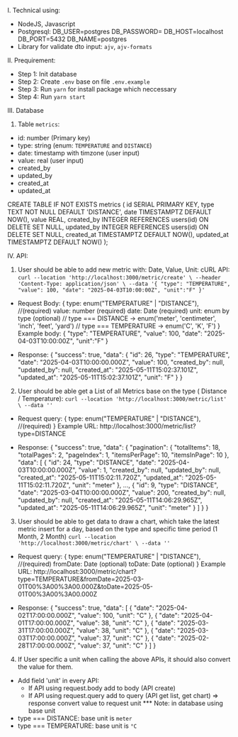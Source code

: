 I. Technical using:
- NodeJS, Javascript
- Postgresql:
    DB_USER=postgres
    DB_PASSWORD=
    DB_HOST=localhost
    DB_PORT=5432
    DB_NAME=postgres
- Library for validate dto input: ``ajv``, ``ajv-formats``

II. Prequirement:
- Step 1: Init database
- Step 2: Create ``.env`` base on file ``.env.example``
- Step 3: Run ``yarn`` for install package which neccessary
- Step 4: Run ``yarn start``

III. Database
1. Table ``metrics``:
- id: number (Primary key)
- type: string (enum: ``TEMPERATURE`` and ``DISTANCE``)
- date: timestamp with timzone (user input)
- value: real (user input)
- created_by
- updated_by
- created_at
- updated_at 

CREATE TABLE IF NOT EXISTS metrics (
            id SERIAL PRIMARY KEY,
            type TEXT NOT NULL DEFAULT 'DISTANCE',
            date TIMESTAMPTZ DEFAULT NOW(),
            value REAL,
            created_by INTEGER REFERENCES users(id) ON DELETE SET NULL,
            updated_by INTEGER REFERENCES users(id) ON DELETE SET NULL,
            created_at TIMESTAMPTZ DEFAULT NOW(),
            updated_at TIMESTAMPTZ DEFAULT NOW()
        );

IV. API:
1. User should be able to add new metric with: Date, Value, Unit:
cURL API:
``
curl --location 'http://localhost:3000/metric/create' \
--header 'Content-Type: application/json' \
--data '{
    "type": "TEMPERATURE",
    "value": 100,
    "date": "2025-04-03T10:00:00Z",
    "unit":"F"
}'
``

- Request Body: {
    type: enum("TEMPERATURE" | "DISTANCE"), //(required)
    value: number (required)
    date: Date (required)
    unit: enum by type (optional)
        // type === DISTANCE -> enum('meter', 'centimeter', 'inch', 'feet', 'yard')
        // type === TEMPERATURE -> enum('C', 'K', 'F')
}
Example body: {
    "type": "TEMPERATURE",
    "value": 100,
    "date": "2025-04-03T10:00:00Z",
    "unit":"F"
}


- Response: {
    "success": true,
    "data": {
        "id": 26,
        "type": "TEMPERATURE",
        "date": "2025-04-03T10:00:00.000Z",
        "value": 100,
        "created_by": null,
        "updated_by": null,
        "created_at": "2025-05-11T15:02:37.101Z",
        "updated_at": "2025-05-11T15:02:37.101Z",
        "unit": "F"
    }
}

2. User should be able get a List of all Metrics base on the type ( Distance / Temperature):
``
curl --location 'http://localhost:3000/metric/list' \
--data ''
``

- Request query: {
    type: enum("TEMPERATURE" | "DISTANCE"), //(required)
}
Example URL: http://localhost:3000/metric/list?type=DISTANCE

- Response: {
    "success": true,
    "data": {
        "pagination": {
            "totalItems": 18,
            "totalPages": 2,
            "pageIndex": 1,
            "itemsPerPage": 10,
            "itemsInPage": 10
        },
        "data": [
            {
                "id": 24,
                "type": "DISTANCE",
                "date": "2025-04-03T10:00:00.000Z",
                "value": 1,
                "created_by": null,
                "updated_by": null,
                "created_at": "2025-05-11T15:02:11.720Z",
                "updated_at": "2025-05-11T15:02:11.720Z",
                "unit": "meter"
            },
            ...,
            {
                "id": 9,
                "type": "DISTANCE",
                "date": "2025-03-04T10:00:00.000Z",
                "value": 200,
                "created_by": null,
                "updated_by": null,
                "created_at": "2025-05-11T14:06:29.965Z",
                "updated_at": "2025-05-11T14:06:29.965Z",
                "unit": "meter"
            }
        ]
    }
}

3. User should be able to get data to draw a chart, which take the latest metric insert for a day, based on the type and specific time period (1 Month, 2 Month)
``
curl --location 'http://localhost:3000/metric/chart' \
--data ''
``

- Request query: {
    type: enum("TEMPERATURE" | "DISTANCE"), //(required)
    fromDate: Date (optional)
    toDate: Date (optional)
}
Example URL: http://localhost:3000/metric/chart?type=TEMPERATURE&fromDate=2025-03-01T00%3A00%3A00.000Z&toDate=2025-05-01T00%3A00%3A00.000Z

- Response: {
    "success": true,
    "data": [
        {
            "date": "2025-04-02T17:00:00.000Z",
            "value": 100,
            "unit": "C"
        },
        {
            "date": "2025-04-01T17:00:00.000Z",
            "value": 38,
            "unit": "C"
        },
        {
            "date": "2025-03-31T17:00:00.000Z",
            "value": 38,
            "unit": "C"
        },
        {
            "date": "2025-03-03T17:00:00.000Z",
            "value": 37,
            "unit": "C"
        },
        {
            "date": "2025-02-28T17:00:00.000Z",
            "value": 37,
            "unit": "C"
        }
    ]
}

4. If User specific a unit when calling the above APIs, it should also convert the value for them.
- Add field 'unit' in every API:
    + If API using request.body add to body (API create)
    + If API using request.query add to query (API get list, get chart)
=> response convert value to request unit
*** Note: in database using base unit
- type === DISTANCE: base unit is ``meter``
- type === TEMPERATURE: base unit is ``°C``
